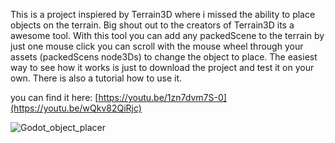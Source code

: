 This is a project inspiered by Terrain3D where i missed the ability to place objects on the terrain. 
Big shout out to the creators of Terrain3D its a awesome tool.
With this tool you can add any packedScene to the terrain by just one mouse click you can scroll with the 
mouse wheel through your assets (packedScens node3Ds) to change the object to place.
The easiest way to see how it works is just to download the project and test it on your own.
There is also a tutorial how to use it.

you can find it here: [https://youtu.be/1zn7dvm7S-0](https://youtu.be/wQkv82QiRjc)

![Godot_object_placer](https://github.com/Fleischkuechle/Godot-object-placer/assets/45604838/e9a48856-e8d8-46b9-a9f3-c35ec7653083)
